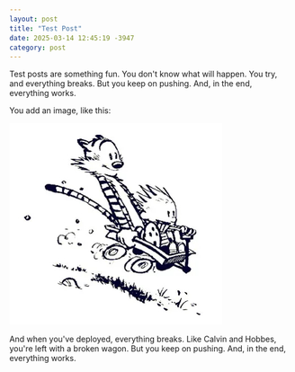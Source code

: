 ```yaml
---
layout: post
title: "Test Post"
date: 2025-03-14 12:45:19 -3947
category: post
---
```


Test posts are something fun. You don't know what will happen. You try, and everything breaks. But you keep on pushing. And, in the end, everything works.

You add an image, like this:

![Image](https://raw.githubusercontent.com/d33pk3rn3l/d33pk3rn3l.github.io/refs/heads/main/_assets/images/calvin_hobbes_wagon.jpeg)

And when you've deployed, everything breaks. Like Calvin and Hobbes, you're left with a broken wagon. But you keep on pushing. And, in the end, everything works.
